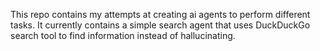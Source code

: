 This repo contains my attempts at creating ai agents to perform different tasks. It currently contains a simple search agent that uses DuckDuckGo search tool to find information instead of hallucinating.
